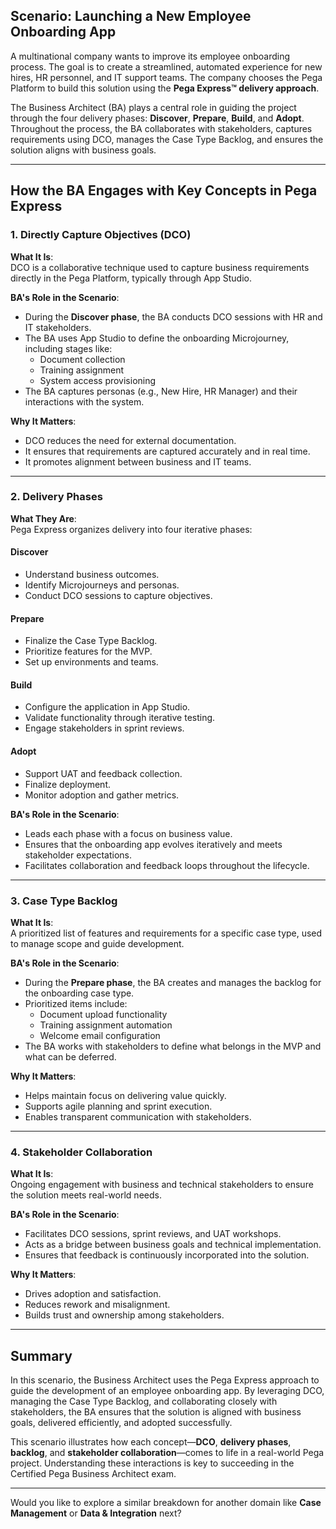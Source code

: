 ## Scenario: Launching a New Employee Onboarding App

A multinational company wants to improve its employee onboarding process. The goal is to create a streamlined, automated experience for new hires, HR personnel, and IT support teams. The company chooses the Pega Platform to build this solution using the **Pega Express™ delivery approach**.

The Business Architect (BA) plays a central role in guiding the project through the four delivery phases: **Discover**, **Prepare**, **Build**, and **Adopt**. Throughout the process, the BA collaborates with stakeholders, captures requirements using DCO, manages the Case Type Backlog, and ensures the solution aligns with business goals.

---

## How the BA Engages with Key Concepts in Pega Express

### 1. Directly Capture Objectives (DCO)

**What It Is**:  
DCO is a collaborative technique used to capture business requirements directly in the Pega Platform, typically through App Studio.

**BA's Role in the Scenario**:
- During the **Discover phase**, the BA conducts DCO sessions with HR and IT stakeholders.
- The BA uses App Studio to define the onboarding Microjourney, including stages like:
    - Document collection
    - Training assignment
    - System access provisioning
- The BA captures personas (e.g., New Hire, HR Manager) and their interactions with the system.

**Why It Matters**:
- DCO reduces the need for external documentation.
- It ensures that requirements are captured accurately and in real time.
- It promotes alignment between business and IT teams.

---

### 2. Delivery Phases

**What They Are**:  
Pega Express organizes delivery into four iterative phases:

#### Discover
- Understand business outcomes.
- Identify Microjourneys and personas.
- Conduct DCO sessions to capture objectives.

#### Prepare
- Finalize the Case Type Backlog.
- Prioritize features for the MVP.
- Set up environments and teams.

#### Build
- Configure the application in App Studio.
- Validate functionality through iterative testing.
- Engage stakeholders in sprint reviews.

#### Adopt
- Support UAT and feedback collection.
- Finalize deployment.
- Monitor adoption and gather metrics.

**BA's Role in the Scenario**:
- Leads each phase with a focus on business value.
- Ensures that the onboarding app evolves iteratively and meets stakeholder expectations.
- Facilitates collaboration and feedback loops throughout the lifecycle.

---

### 3. Case Type Backlog

**What It Is**:  
A prioritized list of features and requirements for a specific case type, used to manage scope and guide development.

**BA's Role in the Scenario**:
- During the **Prepare phase**, the BA creates and manages the backlog for the onboarding case type.
- Prioritized items include:
    - Document upload functionality
    - Training assignment automation
    - Welcome email configuration
- The BA works with stakeholders to define what belongs in the MVP and what can be deferred.

**Why It Matters**:
- Helps maintain focus on delivering value quickly.
- Supports agile planning and sprint execution.
- Enables transparent communication with stakeholders.

---

### 4. Stakeholder Collaboration

**What It Is**:  
Ongoing engagement with business and technical stakeholders to ensure the solution meets real-world needs.

**BA's Role in the Scenario**:
- Facilitates DCO sessions, sprint reviews, and UAT workshops.
- Acts as a bridge between business goals and technical implementation.
- Ensures that feedback is continuously incorporated into the solution.

**Why It Matters**:
- Drives adoption and satisfaction.
- Reduces rework and misalignment.
- Builds trust and ownership among stakeholders.

---

## Summary

In this scenario, the Business Architect uses the Pega Express approach to guide the development of an employee onboarding app. By leveraging DCO, managing the Case Type Backlog, and collaborating closely with stakeholders, the BA ensures that the solution is aligned with business goals, delivered efficiently, and adopted successfully.

This scenario illustrates how each concept—**DCO**, **delivery phases**, **backlog**, and **stakeholder collaboration**—comes to life in a real-world Pega project. Understanding these interactions is key to succeeding in the Certified Pega Business Architect exam.

---

Would you like to explore a similar breakdown for another domain like **Case Management** or **Data & Integration** next?